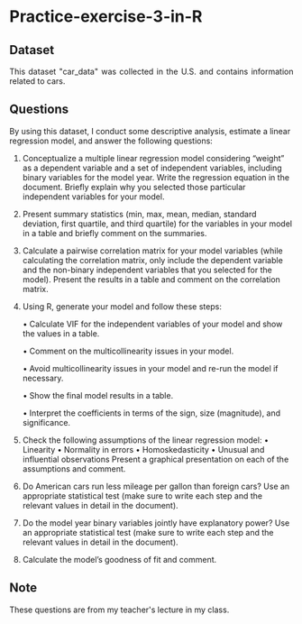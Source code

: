 # Practice-exercise-3-in-R

<h2><strong>Dataset</strong></h2>
<p align="justify"> 
  This dataset "car_data" was collected in the U.S. and contains information related to cars.
</p>

<h2><strong>Questions</strong></h2>
    By using this dataset, I conduct some descriptive analysis, estimate a linear regression model, and answer the following questions:


1. Conceptualize a multiple linear regression model considering “weight” as a dependent variable and a set of independent variables, including binary variables for the model year. Write the regression equation in the document. Briefly explain why you selected those particular independent variables for your model.
2. Present summary statistics (min, max, mean, median, standard deviation, first quartile, and third quartile) for the variables in your model in a table and briefly comment on the summaries.
3. Calculate a pairwise correlation matrix for your model variables (while calculating the correlation matrix, only include the dependent variable and the non-binary independent variables that you selected for the model). Present the results in a table and comment on the correlation matrix.
4. Using R, generate your model and follow these steps:
   
      • Calculate VIF for the independent variables of your model and show the values in a table.
      
      • Comment on the multicollinearity issues in your model.
      
      • Avoid multicollinearity issues in your model and re-run the model if necessary.
      
      • Show the final model results in a table.
      
      • Interpret the coefficients in terms of the sign, size (magnitude), and significance.

6. Check the following assumptions of the linear regression model:
• Linearity
• Normality in errors
• Homoskedasticity
• Unusual and influential observations
Present a graphical presentation on each of the assumptions and comment.
7. Do American cars run less mileage per gallon than foreign cars? Use an appropriate statistical test (make sure to write each step and the relevant values in detail in the document).
8. Do the model year binary variables jointly have explanatory power? Use an appropriate statistical test (make sure to write each step and the relevant values in detail in the document).
9. Calculate the model’s goodness of fit and comment.

  
<h2><strong>Note</strong></h2>
These questions are from my teacher's lecture in my class.
